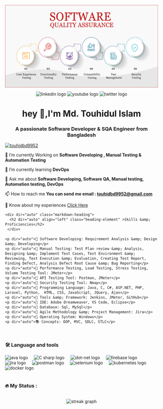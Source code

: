 <div align="center">
  <img height="271" src="https://github.com/touhidbd9952/manual-testing/blob/main/software-quality-assurance.png?raw=true"  />
</div>


<div align="center" style="margin-top:10px;">
  <img src="https://img.shields.io/static/v1?message=LinkedIn&logo=linkedin&label=&color=0077B5&logoColor=white&labelColor=&style=for-the-badge" height="25" alt="linkedin logo"  />
  <img src="https://img.shields.io/static/v1?message=Youtube&logo=youtube&label=&color=FF0000&logoColor=white&labelColor=&style=for-the-badge" height="25" alt="youtube logo"  />
  <img src="https://img.shields.io/static/v1?message=Twitter&logo=twitter&label=&color=1DA1F2&logoColor=white&labelColor=&style=for-the-badge" height="25" alt="twitter logo"  />
</div>





<h1 align="center">hey 👋,I'm Md. Touhidul Islam</h1>
<h3 align="center" class="heading-element" dir="auto">A passionate Software Developer & SQA Engineer from Bangladesh</h3>


<p align="left" dir="auto"> 
    <a target="_blank" rel="noopener noreferrer nofollow" href="https://camo.githubusercontent.com/1c656b6665a7849c62c278be54d6c87e9cf94c068e4f4758fa4e6e2c514dd4c7/68747470733a2f2f6b6f6d617265762e636f6d2f67687076632f3f757365726e616d653d7461736e696e74616e6961266c6162656c3d50726f66696c65253230766965777326636f6c6f723d306537356236267374796c653d666c6174">
    <img src="https://camo.githubusercontent.com/1c656b6665a7849c62c278be54d6c87e9cf94c068e4f4758fa4e6e2c514dd4c7/68747470733a2f2f6b6f6d617265762e636f6d2f67687076632f3f757365726e616d653d7461736e696e74616e6961266c6162656c3d50726f66696c65253230766965777326636f6c6f723d306537356236267374796c653d666c6174" alt="touhidbd9952" data-canonical-src="https://komarev.com/ghpvc/?username=touhidbd9952&amp;label=Profile%20views&amp;color=0e75b6&amp;style=flat" style="max-width: 100%;">
    </a> 
   </p>

   <div>
    <p dir="auto">🔭 I’m currently Working on <strong>Software Developing , Manual Testing & Automation Testing</strong></p>
    <p dir="auto">🌱 I’m currently learning <strong>DevOps</strong></p>
    <p dir="auto">💬 Ask me about <strong>Software Developing, Software QA, Manual testing, Automation testing, DevOps</strong></p>
    <p dir="auto">📫 How to reach me <strong>You can send me email : <a href="mailto:touhidbd9952@gmail.com">touhidbd9952@gmail.com</a></strong></p>
    <p dir="auto">📄 Know about my experiences <a href="https://github.com/touhidbd9952">Click Here</a></p>
    
    <div dir="auto" class="markdown-heading">
      <h2 dir="auto" align="left" class="heading-element" >Skills &amp; Proficiencies</h2>
     </div>
      
    <p dir="auto">📘 Software Developing: Requirement Analysis &amp; Design &amp; Developing</p>
    <p dir="auto">📘 Manual Testing: Test Plan review &amp; Analysis, Designing &amp; Implement Test Cases, Test Environment &amp; Reviewing, Test Execution &amp; Evaluation, Creating Test Report, Finding Defect, Analysis Defect Root Cause &amp; Bug Reporting</p>
    <p dir="auto">📗 Performance Testing, Load Testing, Stress Testing, Volume Testing Tool: JMeter</p>
    <p dir="auto">📗 API Testing Tool: Postman, JMeter</p>
    <p dir="auto">📕 Security Testing Tool: Nmap</p>
    <p dir="auto">📕 Programming Language: Java, C, C#, ASP.NET, PHP, Laravel, Python,  HTML, CSS, JavaScript, JQuery, Ajax</p>
    <p dir="auto">📗 Tools &amp; Framework: Jenkins, JMeter, GitHub</p>
    <p dir="auto">📔 IDE: Adobe Dreamweaver, VS Code, Eclipse</p>
    <p dir="auto">📓 Database: Sql, MySql</p>
    <p dir="auto">📙 Agile Methodology &amp; Project Management: Jira</p>
    <p dir="auto">📒 Operating System: Windows</p>
    <p dir="auto">📚 Concepts: OOP, MVC, SDLC, STLC</p>

</div>
<br />

<h3 align="left">🛠 Language and tools</h3>


<div align="left">
  <img src="https://www.cdnlogo.com/logos/j/8/java.svg" height="40" alt="java logo"  />
  <img width="12" />
  <img src="https://www.cdnlogo.com/logos/c/27/c.svg" height="40" alt="C sharp logo"  />
  <img width="12" />
  <img src="https://cdn.jsdelivr.net/gh/devicons/devicon/icons/dot-net/dot-net-plain-wordmark.svg" height="40" alt="dot-net logo"  />
  <img width="12" />
  <img src="https://cdn.jsdelivr.net/gh/devicons/devicon/icons/firebase/firebase-plain-wordmark.svg" height="40" alt="firebase logo"  />
  <img width="12" />
  <img src="https://www.cdnlogo.com/logos/j/28/jira.svg" height="40" alt="jira logo"  />
   <img width="12" />
  <img src="https://camo.githubusercontent.com/a13ca5b988ada41839ebe4f88455e63419a1b56fcb5eda207794cd1649a61d2c/68747470733a2f2f7777772e766563746f726c6f676f2e7a6f6e652f6c6f676f732f676574706f73746d616e2f676574706f73746d616e2d69636f6e2e737667" height="40" alt="postman logo"  />
   <img width="12" />
  <img src="https://raw.githubusercontent.com/detain/svg-logos/780f25886640cef088af994181646db2f6b1a3f8/svg/selenium-logo.svg" height="40" alt="selenium logo"  />
  <img width="12" />
  <img src="https://cdn.jsdelivr.net/gh/devicons/devicon/icons/kubernetes/kubernetes-plain.svg" height="40" alt="kubernetes logo"  />
  <img width="12" />
  <img src="https://cdn.jsdelivr.net/gh/devicons/devicon/icons/docker/docker-plain-wordmark.svg" height="40" alt="docker logo"  />
</div>

<br />

<h3 align="left">🔥   My Status :</h3>

<br />

<div align="center">
  <img src="https://streak-stats.demolab.com?user=touhidbd9952&locale=en&mode=daily&theme=dark&hide_border=false&border_radius=5&order=3" height="220" alt="streak graph"  />
</div>
